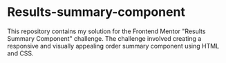 # Results-summary-component
This repository contains my solution for the Frontend Mentor "Results Summary Component" challenge. The challenge involved creating a responsive and visually appealing order summary component using HTML and CSS.
